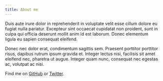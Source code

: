 ```yaml
---
title: About me
---
```


Duis aute irure dolor in reprehenderit in voluptate velit esse cillum dolore eu fugiat nulla pariatur. Excepteur sint occaecat cupidatat non proident, sunt in culpa qui officia deserunt mollit anim id est laborum. Donec elementum ligula eu sapien consequat eleifend.

Donec nec dolor erat, condimentum sagittis sem. Praesent porttitor porttitor risus, dapibus rutrum ipsum gravida et. Integer lectus nisi, facilisis sit amet eleifend nec, pharetra ut augue. Integer quam nunc, consequat nec egestas ac, volutpat ac nisi.

Find me on [GitHub](https://github.com/ichiranjain) or [Twitter](https://twitter.com/ichiranjain).
